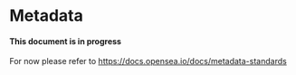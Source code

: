 # Metadata

#### This document is in progress
For now please refer to https://docs.opensea.io/docs/metadata-standards